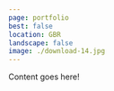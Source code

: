```yaml
---
page: portfolio
best: false
location: GBR
landscape: false
image: ./download-14.jpg
---
```

Content goes here!
